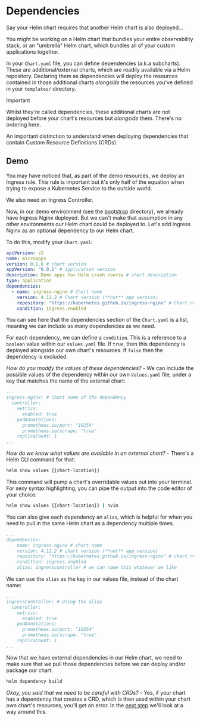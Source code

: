 # Dependencies

Say your Helm chart requires that another Helm chart is also deployed...

You might be working on a Helm chart that bundles your entire observability stack, or an "umbrella" Helm chart, which bundles all of your custom applications together.

In your `Chart.yaml` file, you can define dependencies (a.k.a subcharts). These are additional/external charts, which are readily available via a Helm repository. Declaring them as dependencies will deploy the resources contained in those additional charts *alongside* the resources you've defined in your `templates/` directory.

> [!important]
> Whilst they're called dependencies, these additional charts are not deployed before your chart's resources but *alongside* them. There's no ordering here.
>
> An important distinction to understand when deploying dependencies that contain Custom Resource Definitions (CRDs)

## Demo

You may have noticed that, as part of the demo resources, we deploy an Ingress rule. This rule is important but it's only half of the equation when trying to expose a Kubernetes Service to the outside world.

We also need an Ingress Controller.

Now, in our demo environment (see the [bootstrap](../bootstrap/) directory), we already have Ingress Nginx deployed. But we can't make that assumption in any other environments our Helm chart could be deployed to. Let's add Ingress Nginx as an optional dependency to our Helm chart.

To do this, modify your `Chart.yaml`:

```yaml
apiVersion: v2
name: microapps
version: 0.1.0 # chart version
appVersion: "0.0.1" # application version
description: Demo apps for Helm crash course # chart description
type: application
dependencies:
  - name: ingress-nginx # Chart name
    version: 4.12.2 # Chart version (**not** app version)
    repository: "https://kubernetes.github.io/ingress-nginx" # Chart repository
    condition: ingress.enabled
```

You can see here that the dependencies section of the `Chart.yaml` is a list, meaning we can include as many dependencies as we need.

For each dependency, we can define a `condition`. This is a reference to a `boolean` value within our `values.yaml` file. If `true`, then this dependency is deployed alongside our own chart's resources. If `false` then the dependency is excluded.

*How do you modify the values of these dependencies?* - We can include the possible values of the dependency within our own `Values.yaml` file, under a key that matches the name of the external chart:

```yaml
...
ingress-nginx: # Chart name of the dependency
  controller:
    metrics:
      enabled: true
    podAnnotations:
      prometheus.io/port: "10254"
      prometheus.io/scrape: "true"
    replicaCount: 1
...
```

*How do we know what values are available in an external chart?* - There's a Helm CLI command for that:

```sh
helm show values {{chart-location}}
```

This command will pump a chart's overridable values out into your terminal. For sexy syntax highlighting, you can pipe the output into the code editor of your choice:

```sh
helm show values {{chart-location}} | nvim
```

You can also give each dependency an `alias`, which is helpful for when you need to pull in the same Helm chart as a dependency multiple times.

```yaml
...
dependencies:
  - name: ingress-nginx # chart name
    version: 4.12.2 # chart version (**not** app version)
    repository: "https://kubernetes.github.io/ingress-nginx" # chart repository
    condition: ingress.enabled
    alias: ingresscontroller # we can name this whatever we like
```

We can use the `alias` as the key in our values file, instead of the chart name:

```yaml
...
ingressController: # Using the alias
  controller:
    metrics:
      enabled: true
    podAnnotations:
      prometheus.io/port: "10254"
      prometheus.io/scrape: "true"
    replicaCount: 1
...
```

Now that we have external dependencies in our Helm chart, we need to make sure that we pull those dependencies before we can deploy and/or package our chart:

```sh
helm dependency build
```

*Okay, you said that we need to be careful with CRDs?* - Yes, if your chart has a dependency that creates a CRD, which is then used within your chart own chart's resources, you'll get an error. In the [next step](../05-hooks/README.md) we'll look at a way around this.
